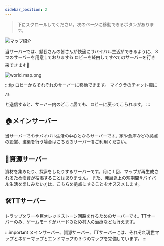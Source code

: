 ```yaml
---
sidebar_position: 2
---
```


> 下にスクロールしてください。次のページに移動できるボタンがあります。

![マップ紹介](/img/mbf/label_map.png)

当サーバーでは、鯖民さんの皆さんが快適にサバイバル生活ができるように、３つのサーバーを用意しております👍
ロビーを経由してすべてのサーバーを行き来できます🎉

![world_map.png](/img/mbf/world_map.png)

:::tip
ロビーからそれぞれのサーバーに移動できます。
マイクラのチャット欄に
```
/a
```
と送信すると、サーバー内のどこに居ても、ロビーに戻ってこられます。
:::

## 🏠メインサーバー
当サーバーでのサバイバル生活の中心となるサーバーです。家や倉庫などの拠点の設営、建築を行う場合はこちらのサーバーをご利用ください。

## 🌳資源サーバー
資材を集めたり、探索をしたりするサーバーです。月に１回、マップが再生成されるため物資が枯渇することはありません。
また、発展途上の短期間サバイバル生活を楽しみたい方は、こちらを拠点にすることをオススメします。

## 🛠️TTサーバー
トラップタワーや巨大レッドストーン回路を作るためのサーバーです。TTサーバーのみ、ゲームモードがハードのため村人の治療なども行えます。

:::important
メインサーバー、資源サーバー、TTサーバーには、それぞれ現世マップとネザーマップとエンドマップの３つのマップを完備しています。
:::
